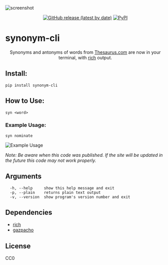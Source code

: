 ![screenshot](https://user-images.githubusercontent.com/16024979/162848437-8da9d5d4-a234-44d3-94d8-048f92b015a6.png)

<div align="center">
<a alt="Github" href="https://github.com/agmmnn/synonym-cli"><img alt="GitHub release (latest by date)" src="https://img.shields.io/github/v/release/agmmnn/synonym-cli"></a>
<a href="https://pypi.org/project/synonym-cli/"><img alt="PyPI" src="https://img.shields.io/pypi/v/synonym-cli"></a>
</div>

# synonym-cli

<div align="center">

Synonyms and antonyms of words from [Thesaurus.com](https://www.thesaurus.com/) are now in your terminal, with [rich](https://github.com/Textualize/rich) output.

</div>

## Install:

```
pip install synonym-cli
```

## How to Use:

```
syn <word>
```

### Example Usage:

`syn nominate`

![Example Usage](https://user-images.githubusercontent.com/16024979/161393681-c4ab8085-a404-47ef-8f80-45298a1a2fde.png)

_Note: Be aware when this code was published. If the site will be updated in the future this code may not work properly._

## Arguments

```
  -h, --help     show this help message and exit
  -p, --plain    returns plain text output
  -v, --version  show program's version number and exit
```

## Dependencies

- [rich](https://pypi.org/project/rich/)
- [gazpacho](https://pypi.org/project/gazpacho/)

## License

CC0
